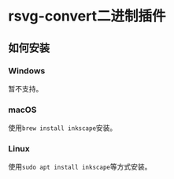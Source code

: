 # rsvg-convert二进制插件

## 如何安装
### Windows
暂不支持。

### macOS
使用`brew install inkscape`安装。

### Linux
使用`sudo apt install inkscape`等方式安装。
